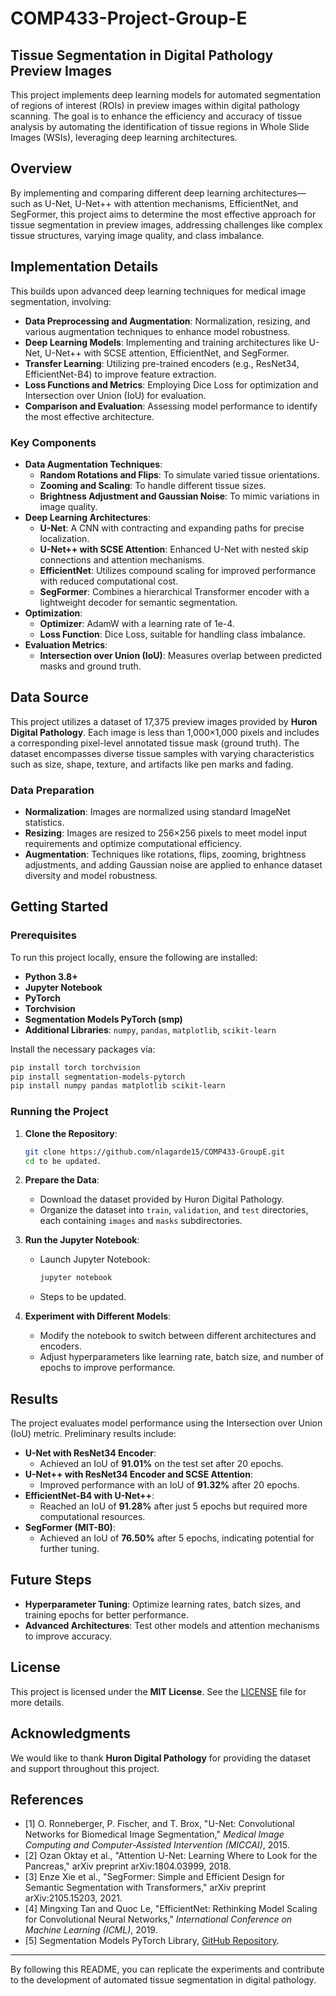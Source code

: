 # COMP433-Project-Group-E


## Tissue Segmentation in Digital Pathology Preview Images

This project implements deep learning models for automated segmentation of regions of interest (ROIs) in preview images within digital pathology scanning. The goal is to enhance the efficiency and accuracy of tissue analysis by automating the identification of tissue regions in Whole Slide Images (WSIs), leveraging deep learning architectures.

## Overview

By implementing and comparing different deep learning architectures—such as U-Net, U-Net++ with attention mechanisms, EfficientNet, and SegFormer, this project aims to determine the most effective approach for tissue segmentation in preview images, addressing challenges like complex tissue structures, varying image quality, and class imbalance.

## Implementation Details

This builds upon advanced deep learning techniques for medical image segmentation, involving:

- **Data Preprocessing and Augmentation**: Normalization, resizing, and various augmentation techniques to enhance model robustness.
- **Deep Learning Models**: Implementing and training architectures like U-Net, U-Net++ with SCSE attention, EfficientNet, and SegFormer.
- **Transfer Learning**: Utilizing pre-trained encoders (e.g., ResNet34, EfficientNet-B4) to improve feature extraction.
- **Loss Functions and Metrics**: Employing Dice Loss for optimization and Intersection over Union (IoU) for evaluation.
- **Comparison and Evaluation**: Assessing model performance to identify the most effective architecture.

### Key Components

- **Data Augmentation Techniques**:
  - **Random Rotations and Flips**: To simulate varied tissue orientations.
  - **Zooming and Scaling**: To handle different tissue sizes.
  - **Brightness Adjustment and Gaussian Noise**: To mimic variations in image quality.
- **Deep Learning Architectures**:
  - **U-Net**: A CNN with contracting and expanding paths for precise localization.
  - **U-Net++ with SCSE Attention**: Enhanced U-Net with nested skip connections and attention mechanisms.
  - **EfficientNet**: Utilizes compound scaling for improved performance with reduced computational cost.
  - **SegFormer**: Combines a hierarchical Transformer encoder with a lightweight decoder for semantic segmentation.
- **Optimization**:
  - **Optimizer**: AdamW with a learning rate of 1e-4.
  - **Loss Function**: Dice Loss, suitable for handling class imbalance.
- **Evaluation Metrics**:
  - **Intersection over Union (IoU)**: Measures overlap between predicted masks and ground truth.

## Data Source

This project utilizes a dataset of 17,375 preview images provided by **Huron Digital Pathology**. Each image is less than 1,000×1,000 pixels and includes a corresponding pixel-level annotated tissue mask (ground truth). The dataset encompasses diverse tissue samples with varying characteristics such as size, shape, texture, and artifacts like pen marks and fading.

### Data Preparation

- **Normalization**: Images are normalized using standard ImageNet statistics.
- **Resizing**: Images are resized to 256×256 pixels to meet model input requirements and optimize computational efficiency.
- **Augmentation**: Techniques like rotations, flips, zooming, brightness adjustments, and adding Gaussian noise are applied to enhance dataset diversity and model robustness.

## Getting Started

### Prerequisites

To run this project locally, ensure the following are installed:

- **Python 3.8+**
- **Jupyter Notebook**
- **PyTorch**
- **Torchvision**
- **Segmentation Models PyTorch (smp)**
- **Additional Libraries**: `numpy`, `pandas`, `matplotlib`, `scikit-learn`

Install the necessary packages via:

```bash
pip install torch torchvision
pip install segmentation-models-pytorch
pip install numpy pandas matplotlib scikit-learn
```

### Running the Project

1. **Clone the Repository**:

   ```bash
   git clone https://github.com/nlagarde15/COMP433-GroupE.git
   cd to be updated.
   ```

2. **Prepare the Data**:

   - Download the dataset provided by Huron Digital Pathology.
   - Organize the dataset into `train`, `validation`, and `test` directories, each containing `images` and `masks` subdirectories.

3. **Run the Jupyter Notebook**:

   - Launch Jupyter Notebook:

     ```bash
     jupyter notebook
     ```

   - Steps to be updated.

4. **Experiment with Different Models**:

   - Modify the notebook to switch between different architectures and encoders.
   - Adjust hyperparameters like learning rate, batch size, and number of epochs to improve performance.

## Results

The project evaluates model performance using the Intersection over Union (IoU) metric. Preliminary results include:

- **U-Net with ResNet34 Encoder**:
  - Achieved an IoU of **91.01%** on the test set after 20 epochs.
- **U-Net++ with ResNet34 Encoder and SCSE Attention**:
  - Improved performance with an IoU of **91.32%** after 20 epochs.
- **EfficientNet-B4 with U-Net++**:
  - Reached an IoU of **91.28%** after just 5 epochs but required more computational resources.
- **SegFormer (MIT-B0)**:
  - Achieved an IoU of **76.50%** after 5 epochs, indicating potential for further tuning.

## Future Steps

- **Hyperparameter Tuning**: Optimize learning rates, batch sizes, and training epochs for better performance.
- **Advanced Architectures**: Test other models and attention mechanisms to improve accuracy.

## License

This project is licensed under the **MIT License**. See the [LICENSE](LICENSE.txt) file for more details.

## Acknowledgments

We would like to thank **Huron Digital Pathology** for providing the dataset and support throughout this project.

## References

- [1] O. Ronneberger, P. Fischer, and T. Brox, "U-Net: Convolutional Networks for Biomedical Image Segmentation," *Medical Image Computing and Computer-Assisted Intervention (MICCAI)*, 2015.
- [2] Ozan Oktay et al., "Attention U-Net: Learning Where to Look for the Pancreas," arXiv preprint arXiv:1804.03999, 2018.
- [3] Enze Xie et al., "SegFormer: Simple and Efficient Design for Semantic Segmentation with Transformers," arXiv preprint arXiv:2105.15203, 2021.
- [4] Mingxing Tan and Quoc Le, "EfficientNet: Rethinking Model Scaling for Convolutional Neural Networks," *International Conference on Machine Learning (ICML)*, 2019.
- [5] Segmentation Models PyTorch Library, [GitHub Repository](https://github.com/qubvel/segmentation_models.pytorch).

---

By following this README, you can replicate the experiments and contribute to the development of automated tissue segmentation in digital pathology.

 
